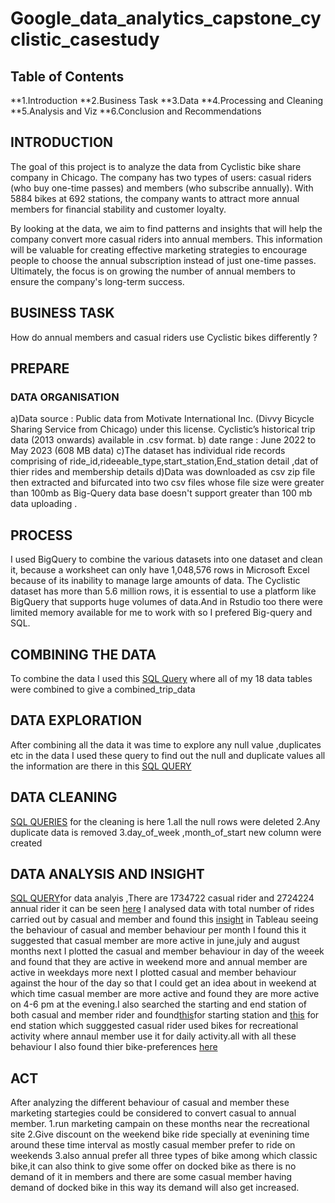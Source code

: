 # Google_data_analytics_capstone_cyclistic_casestudy
## Table of Contents
**1.Introduction
**2.Business Task
**3.Data
**4.Processing and Cleaning
**5.Analysis and Viz
**6.Conclusion and Recommendations

## INTRODUCTION
The goal of this project is to analyze the data from Cyclistic bike share company in Chicago. The company has two types of users: casual riders (who buy one-time passes) and members (who subscribe annually). With 5884 bikes at 692 stations, the company wants to attract more annual members for financial stability and customer loyalty.

By looking at the data, we aim to find patterns and insights that will help the company convert more casual riders into annual members. This information will be valuable for creating effective marketing strategies to encourage people to choose the annual subscription instead of just one-time passes. Ultimately, the focus is on growing the number of annual members to ensure the company's long-term success.

## BUSINESS TASK
How do annual members and casual riders use Cyclistic bikes differently ?
## PREPARE
### DATA ORGANISATION
a)Data source : Public data from Motivate International Inc. (Divvy Bicycle Sharing Service from Chicago) under this license.
Cyclistic’s historical trip data (2013 onwards) available in .csv format.
b) date range : June 2022 to May 2023 (608 MB data)
c)The dataset has individual ride records comprising of ride_id,rideeable_type,start_station,End_station detail ,dat of thier rides and membership details 
d)Data was downloaded as csv zip file then extracted and bifurcated into two csv files whose file size were greater than 100mb as Big-Query data base doesn't support greater than 100 mb data uploading .
## PROCESS
I used BigQuery to combine the various datasets into one dataset and clean it, because a worksheet can only have 1,048,576 rows in Microsoft Excel because of its inability to manage large amounts of data.  The Cyclistic dataset has more than 5.6 million rows, it is essential to use a platform like BigQuery that supports huge volumes of data.And in Rstudio too there were limited memory available for me to work with so I prefered Big-query and SQL.
## COMBINING THE DATA
To combine the data I used this [SQL Query](https://github.com/kaushal0077/Google_data_analytics_capstone_cyclistic_casestudy/commit/db9404b34e6817d9cfb586800e9607f123f6bf9b) where all of my 18 data tables were combined to give a combined_trip_data
## DATA EXPLORATION
After combining all the data it was time to explore any null value ,duplicates etc in the data I used these query to find out the null and duplicate values all the information are there in this [SQL QUERY](https://github.com/kaushal0077/Google_data_analytics_capstone_cyclistic_casestudy/commit/366d86804e55a86fdf18b1bde3013e126c26cf87)
## DATA CLEANING
[SQL QUERIES]() for the cleaning is here 
1.all the null rows were deleted 
2.Any duplicate data  is removed 
3.day_of_week ,month_of_start new column were created
## DATA ANALYSIS AND INSIGHT
[SQL QUERY]()for data analyis ,There are 1734722 casual rider and 2724224  annual rider it can be seen [here](https://public.tableau.com/app/profile/kaushal.verma/viz/CASUAL_MEMBER_DATA/Sheet2) I analysed data with total number of rides carried out by casual and member and found this [insight](https://public.tableau.com/app/profile/kaushal.verma/viz/finalgoogledataanalyticsprojectcomplete/Story1) in Tableau
 seeing the behaviour of casual and member behaviour per month I found this it suggested that casual member are more active in  june,july and august   months
 next I plotted the casual and member behaviour in day of the weeek and found  that they are active in weekend more and annual member are active in weekdays more 
 next I plotted casual and member behaviour against the hour of the day so that I could get an idea about in weekend at which time  casual member are more active and found they are more active on 4-6 pm at the evening.I also searched the starting and end station of both casual and member rider and found[this](https://public.tableau.com/app/profile/kaushal.verma/viz/GOOGLE_DATA_ANALYTICS_CAPSTONE_PROJECT/Sheet1)for starting station and [this](https://public.tableau.com/app/profile/kaushal.verma/viz/GOOGLE_DATA_ANALYTICS_PROJECT/Sheet2) for end station which sugggested casual rider used bikes for recreational activity where annaul member use it for daily activity.all with all these behaviour I also found thier bike-preferences [here](https://public.tableau.com/app/profile/kaushal.verma/viz/casual_meber_bike_prefrence/Sheet1)
## ACT
After analyzing the different behaviour of casual and member these marketing startegies could be considered to convert casual to annual member.
1.run marketing campain on these months near the recreational site
2.Give discount on the weekend bike ride specially at evenining time around these time interval as mostly casual member prefer to ride on weekends 
3.also annual prefer all three types of bike among which classic bike,it can also think to give some offer on docked bike as there is no demand of it in members and there are some casual member having demand of docked bike in this way its demand will also get increased.

